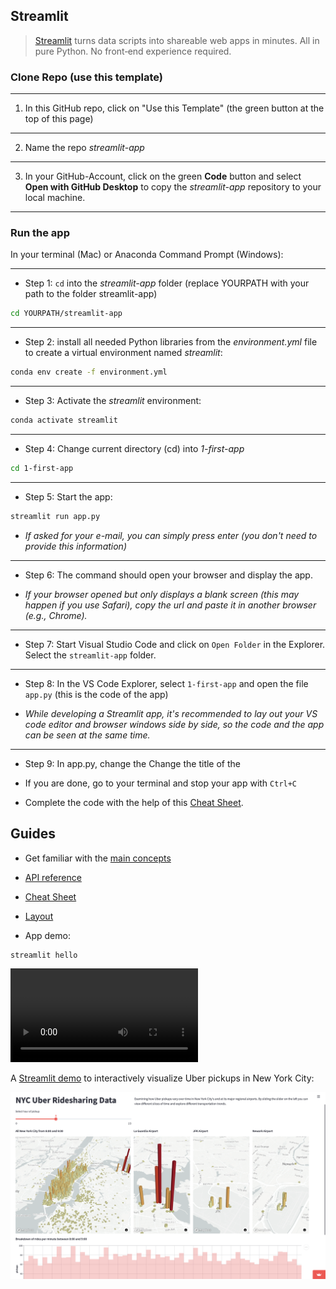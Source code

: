 ## Streamlit 

> [Streamlit](https://streamlit.io) turns data scripts into shareable web apps in minutes. All in pure Python. No front‑end experience required.



### Clone Repo (use this template)

---

1. In this GitHub repo, click on "Use this Template" (the green button at the top of this page)

---

2. Name the repo *streamlit-app*

---

3. In your GitHub-Account, click on the green **Code** button and select **Open with GitHub Desktop** to copy the *streamlit-app* repository to your local machine.


---


### Run the app


In your terminal (Mac) or Anaconda Command Prompt (Windows): 

---

- Step 1: `cd` into the *streamlit-app* folder (replace YOURPATH with your path to the folder streamlit-app)


```bash
cd YOURPATH/streamlit-app
```

---

- Step 2: install all needed Python libraries from the *environment.yml* file to create a virtual environment named *streamlit*:


```bash
conda env create -f environment.yml
```

---

- Step 3: Activate the *streamlit* environment:

```bash
conda activate streamlit
```

---

- Step 4: Change current directory (cd) into *1-first-app*


```bash
cd 1-first-app
```

---

- Step 5: Start the app:


```bash
streamlit run app.py
```


- *If asked for your e-mail, you can simply press enter (you don't need to provide this information)*


---

- Step 6: The command should open your browser and display the app. 


- *If your browser opened but only displays a blank screen (this may happen if you use Safari), copy the url and paste it in another browser (e.g., Chrome).*


---

- Step 7: Start Visual Studio Code and click on `Open Folder` in the Explorer. Select the `streamlit-app` folder.


---

- Step 8: In the VS Code Explorer, select `1-first-app` and open the file `app.py` (this is the code of the app)


- *While developing a Streamlit app, it's recommended to lay out your VS code editor and browser windows side by side, so the code and the app can be seen at the same time.* 

---

- Step 9: In app.py, change the Change the title of the 

- If you are done, go to your terminal and stop your app with `Ctrl+C`


- Complete the code with the help of this [Cheat Sheet](https://docs.streamlit.io/library/cheatsheet).



## Guides

- Get familiar with the [main concepts](https://docs.streamlit.io/library/get-started/main-concepts)
 
- [API reference](https://docs.streamlit.io/library/api-reference)

- [Cheat Sheet](https://docs.streamlit.io/library/cheatsheet)

- [Layout](https://blog.streamlit.io/designing-streamlit-apps-for-the-user-part-ii/?utm_medium=email&_hsmi=200036447&_hsenc=p2ANqtz-_qSKsHsARDBJ3IdOcp5kzxhvmFIn4KBaC9-mLf2Gbu0PpToQUqZpdDlv7AWxrx0fiObeilulYthAZqC7QIdHBLTphUBg&utm_content=200036447&utm_source=hs_automation)

- App demo:

```bash
streamlit hello
```


![](https://s3-us-west-2.amazonaws.com/assets.streamlit.io/videos/hero-video.mp4)

A [Streamlit demo](https://streamlit.io/gallery) to interactively visualize Uber pickups in New York City:

![](img/uber.png)

